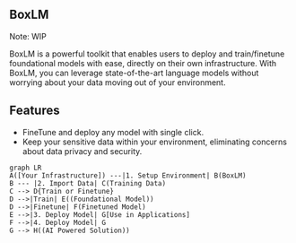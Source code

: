 ## BoxLM 

Note: WIP 

BoxLM is a powerful toolkit that enables users to deploy and train/finetune foundational models with ease, directly on their own infrastructure. With BoxLM, you can leverage state-of-the-art language models without worrying about your data moving out of your environment.

## Features 

- FineTune and deploy any model with single click. 
- Keep your sensitive data within your environment, eliminating concerns about data privacy and security. 


```mermaid
graph LR
A([Your Infrastructure]) ---|1. Setup Environment| B(BoxLM)
B --- |2. Import Data| C(Training Data)
C --> D{Train or Finetune}
D -->|Train| E((Foundational Model))
D -->|Finetune| F(Finetuned Model)
E -->|3. Deploy Model| G[Use in Applications]
F -->|4. Deploy Model| G
G --> H((AI Powered Solution))
```
